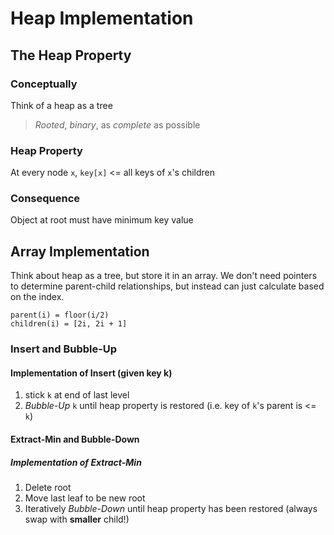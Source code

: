 # Heap Implementation

## The Heap Property

### Conceptually

Think of a heap as a tree

> _Rooted_, _binary_, as _complete_ as possible

### Heap Property

At every node `x`, `key[x]` <= all keys of `x`'s children

### Consequence

Object at root must have minimum key value

## Array Implementation

Think about heap as a tree, but store it in an array. We don't need pointers to determine parent-child relationships, but instead can just calculate based on the index.

```
parent(i) = floor(i/2)
children(i) = [2i, 2i + 1]
```

### Insert and Bubble-Up

#### Implementation of Insert (given key k)

1. stick `k` at end of last level
2. _Bubble-Up_ `k` until heap property is restored (i.e. key of `k`'s parent is <= `k`)

#### Extract-Min and Bubble-Down

##### Implementation of Extract-Min

1. Delete root
2. Move last leaf to be new root
3. Iteratively _Bubble-Down_ until heap property has been restored (always swap with **smaller** child!)

